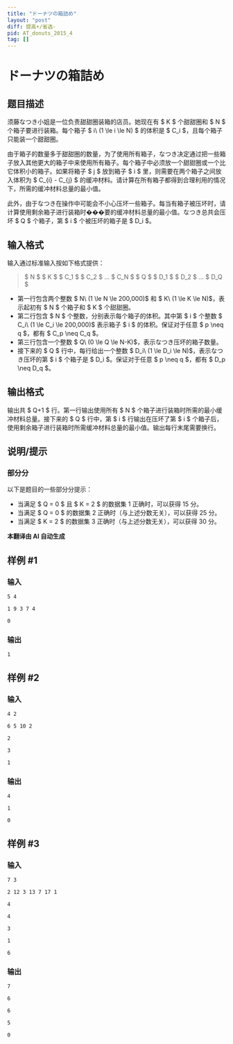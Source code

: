```yaml
---
title: "ドーナツの箱詰め"
layout: "post"
diff: 提高+/省选-
pid: AT_donuts_2015_4
tag: []
---
```


# ドーナツの箱詰め

## 题目描述

须藤なつき小姐是一位负责甜甜圈装箱的店员。她现在有 $ K $ 个甜甜圈和 $ N $ 个箱子要进行装箱。每个箱子 $ i\ (1 \le i \le N) $ 的体积是 $ C_i $，且每个箱子只能装一个甜甜圈。

由于箱子的数量多于甜甜圈的数量，为了使用所有箱子，なつき决定通过把一些箱子放入其他更大的箱子中来使用所有箱子。每个箱子中必须放一个甜甜圈或一个比它体积小的箱子。如果将箱子 $ j $ 放到箱子 $ i $ 里，则需要在两个箱子之间放入体积为 $ C_{i} - C_{j} $ 的缓冲材料。请计算在所有箱子都得到合理利用的情况下，所需的缓冲材料总量的最小值。

此外，由于なつき在操作中可能会不小心压坏一些箱子。每当有箱子被压坏时，请计算使用剩余箱子进行装箱时���要的缓冲材料总量的最小值。なつき总共会压坏 $ Q $ 个箱子，第 $ i $ 个被压坏的箱子是 $ D_i $。

## 输入格式

输入通过标准输入按如下格式提供：

> $ N $ $ K $ $ C_1 $ $ C_2 $ ... $ C_N $ $ Q $ $ D_1 $ $ D_2 $ ... $ D_Q $

- 第一行包含两个整数 $ N\ (1 \le N \le 200,000)$ 和 $ K\ (1 \le K \le N)$，表示起初有 $ N $ 个箱子和 $ K $ 个甜甜圈。
- 第二行包含 $ N $ 个整数，分别表示每个箱子的体积。其中第 $ i $ 个整数 $ C_i\ (1 \le C_i \le 200,000)$ 表示箱子 $ i $ 的体积。保证对于任意 $ p \neq q $，都有 $ C_p \neq C_q $。
- 第三行包含一个整数 $ Q\ (0 \le Q \le N-K)$，表示なつき压坏的箱子数量。
- 接下来的 $ Q $ 行中，每行给出一个整数 $ D_i\ (1 \le D_i \le N)$，表示なつき压坏的第 $ i $ 个箱子是 $ D_i $。保证对于任意 $ p \neq q $，都有 $ D_p \neq D_q $。

## 输出格式

输出共 $ Q+1 $ 行。第一行输出使用所有 $ N $ 个箱子进行装箱时所需的最小缓冲材料总量。接下来的 $ Q $ 行中，第 $ i $ 行输出在压坏了第 $ i $ 个箱子后，使用剩余箱子进行装箱时所需缓冲材料总量的最小值。输出每行末尾需要换行。

## 说明/提示

### 部分分

以下是题目的一些部分分提示：

- 当满足 $ Q = 0 $ 且 $ K = 2 $ 的数据集 1 正确时，可以获得 15 分。
- 当满足 $ Q = 0 $ 的数据集 2 正确时（与上述分数无关），可以获得 25 分。
- 当满足 $ K = 2 $ 的数据集 3 正确时（与上述分数无关），可以获得 30 分。

 **本翻译由 AI 自动生成**

## 样例 #1

### 输入

```
5 4
1 9 3 7 4
0
```

### 输出

```
1
```

## 样例 #2

### 输入

```
4 2
6 5 10 2
2
3
1
```

### 输出

```
4
1
0
```

## 样例 #3

### 输入

```
7 3
2 12 3 13 7 17 1
4
4
3
1
6
```

### 输出

```
7
6
6
5
0
```

